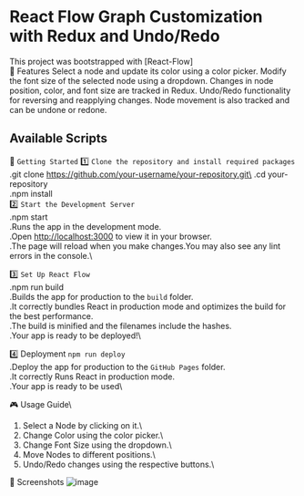 # React Flow Graph Customization with Redux and Undo/Redo
This project was bootstrapped with [React-Flow]\
📌 Features
Select a node and update its color using a color picker.
Modify the font size of the selected node using a dropdown.
Changes in node position, color, and font size are tracked in Redux.
Undo/Redo functionality for reversing and reapplying changes.
Node movement is also tracked and can be undone or redone.


## Available Scripts
🚀 `Getting Started`
1️⃣ `Clone the repository and install required packages`\
   .git clone https://github.com/your-username/your-repository.git\
   .cd your-repository\
   .npm install\
2️⃣ `Start the Development Server`\
    .npm start\
    .Runs the app in the development mode.\
    .Open [http://localhost:3000](http://localhost:3000) to view it in your browser.\
    .The page will reload when you make changes.You may also see any lint errors in the console.\
    
3️⃣ `Set Up React Flow`\
    .npm run build\
    .Builds the app for production to the `build` folder.\
    .It correctly bundles React in production mode and optimizes the build for the best performance.\
    .The build is minified and the filenames include the hashes.\
    .Your app is ready to be deployed!\

4️⃣ Deployment `npm run deploy`\
   .Deploy the app for production to the `GitHub Pages` folder.\
   .It correctly Runs React in production mode.\
   .Your app is ready to be used\

🎮 Usage Guide\
 1. Select a Node by clicking on it.\
 2. Change Color using the color picker.\
 3. Change Font Size using the dropdown.\
 4. Move Nodes to different positions.\
 5. Undo/Redo changes using the respective buttons.\

📸 Screenshots
 ![image](https://github.com/user-attachments/assets/79fa800a-b9df-48b3-9569-f0d3cfc1f78b)
